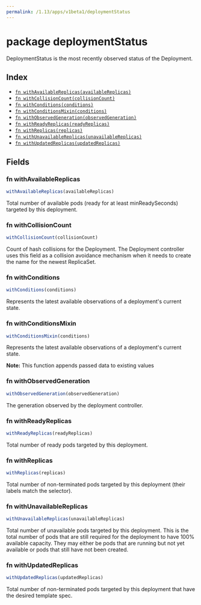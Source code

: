 ```yaml
---
permalink: /1.13/apps/v1beta1/deploymentStatus
---
```


# package deploymentStatus

DeploymentStatus is the most recently observed status of the Deployment.

## Index

* [`fn withAvailableReplicas(availableReplicas)`](#fn-withavailablereplicas)
* [`fn withCollisionCount(collisionCount)`](#fn-withcollisioncount)
* [`fn withConditions(conditions)`](#fn-withconditions)
* [`fn withConditionsMixin(conditions)`](#fn-withconditionsmixin)
* [`fn withObservedGeneration(observedGeneration)`](#fn-withobservedgeneration)
* [`fn withReadyReplicas(readyReplicas)`](#fn-withreadyreplicas)
* [`fn withReplicas(replicas)`](#fn-withreplicas)
* [`fn withUnavailableReplicas(unavailableReplicas)`](#fn-withunavailablereplicas)
* [`fn withUpdatedReplicas(updatedReplicas)`](#fn-withupdatedreplicas)

## Fields

### fn withAvailableReplicas

```ts
withAvailableReplicas(availableReplicas)
```

Total number of available pods (ready for at least minReadySeconds) targeted by this deployment.

### fn withCollisionCount

```ts
withCollisionCount(collisionCount)
```

Count of hash collisions for the Deployment. The Deployment controller uses this field as a collision avoidance mechanism when it needs to create the name for the newest ReplicaSet.

### fn withConditions

```ts
withConditions(conditions)
```

Represents the latest available observations of a deployment's current state.

### fn withConditionsMixin

```ts
withConditionsMixin(conditions)
```

Represents the latest available observations of a deployment's current state.

**Note:** This function appends passed data to existing values

### fn withObservedGeneration

```ts
withObservedGeneration(observedGeneration)
```

The generation observed by the deployment controller.

### fn withReadyReplicas

```ts
withReadyReplicas(readyReplicas)
```

Total number of ready pods targeted by this deployment.

### fn withReplicas

```ts
withReplicas(replicas)
```

Total number of non-terminated pods targeted by this deployment (their labels match the selector).

### fn withUnavailableReplicas

```ts
withUnavailableReplicas(unavailableReplicas)
```

Total number of unavailable pods targeted by this deployment. This is the total number of pods that are still required for the deployment to have 100% available capacity. They may either be pods that are running but not yet available or pods that still have not been created.

### fn withUpdatedReplicas

```ts
withUpdatedReplicas(updatedReplicas)
```

Total number of non-terminated pods targeted by this deployment that have the desired template spec.